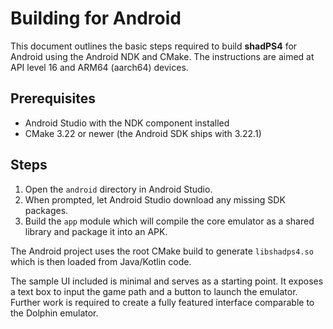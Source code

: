 # Building for Android

This document outlines the basic steps required to build **shadPS4** for Android
using the Android NDK and CMake. The instructions are aimed at API level 16
and ARM64 (aarch64) devices.

## Prerequisites

- Android Studio with the NDK component installed
- CMake 3.22 or newer (the Android SDK ships with 3.22.1)

## Steps

1. Open the `android` directory in Android Studio.
2. When prompted, let Android Studio download any missing SDK packages.
3. Build the `app` module which will compile the core emulator as a shared
   library and package it into an APK.

The Android project uses the root CMake build to generate `libshadps4.so` which
is then loaded from Java/Kotlin code.

The sample UI included is minimal and serves as a starting point. It exposes a
text box to input the game path and a button to launch the emulator. Further
work is required to create a fully featured interface comparable to the Dolphin
emulator.
